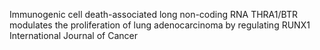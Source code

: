 Immunogenic cell death-associated long non-coding RNA THRA1/BTR modulates the proliferation of lung adenocarcinoma by regulating RUNX1
International Journal of Cancer
